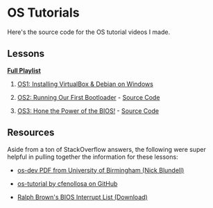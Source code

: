 # OS Tutorials

Here's the source code for the OS tutorial videos I made.

## Lessons

**[Full Playlist](https://www.youtube.com/watch?v=NtZzb9ZJ5Fo&list=PL3Kz_hCNpKSTFCTJtP4-9mkYDVM7rAprW)**

1. [OS1: Installing VirtualBox & Debian on Windows](https://www.youtube.com/watch?v=NtZzb9ZJ5Fo&list=PL3Kz_hCNpKSTFCTJtP4-9mkYDVM7rAprW)

2. [OS2: Running Our First Bootloader](https://www.youtube.com/watch?v=1lAuJoPZ3Q0&list=PL3Kz_hCNpKSTFCTJtP4-9mkYDVM7rAprW&index=2) - [Source Code](video2)

3. [OS3: Hone the Power of the BIOS!](https://www.youtube.com/watch?v=W3DdyiO3Fy8&list=PL3Kz_hCNpKSTFCTJtP4-9mkYDVM7rAprW&index=3) - [Source Code](video3)

## Resources

Aside from a ton of StackOverflow answers, the following were super helpful in pulling together the information for these lessons:

* [os-dev PDF from University of Birmingham (Nick Blundell)](https://www.cs.bham.ac.uk/~exr/lectures/opsys/10_11/lectures/os-dev.pdf)

* [os-tutorial by cfenollosa on GitHub](https://github.com/cfenollosa/os-tutorial)

* [Ralph Brown's BIOS Interrupt List (Download)](http://www.cs.cmu.edu/~ralf/files.html)

